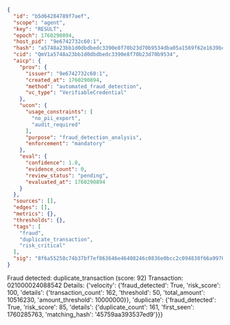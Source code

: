 ```json
{
  "id": "b5d64284789f7aef",
  "scope": "agent",
  "key": "RESULT",
  "epoch": 1760290894,
  "host_pid": "9e6742732c60:1",
  "hash": "a5748a23bb1d0dbdbedc3390e8f70b23d70b9534dba05a1569f62e1639bc074c",
  "cid": "QmV1a5748a23bb1d0dbdbedc3390e8f70b23d70b9534",
  "aicp": {
    "prov": {
      "issuer": "9e6742732c60:1",
      "created_at": 1760290894,
      "method": "automated_fraud_detection",
      "vc_type": "VerifiableCredential"
    },
    "ucon": {
      "usage_constraints": [
        "no_pii_export",
        "audit_required"
      ],
      "purpose": "fraud_detection_analysis",
      "enforcement": "mandatory"
    },
    "eval": {
      "confidence": 1.0,
      "evidence_count": 0,
      "review_status": "pending",
      "evaluated_at": 1760290894
    }
  },
  "sources": [],
  "edges": [],
  "metrics": {},
  "thresholds": {},
  "tags": [
    "fraud",
    "duplicate_transaction",
    "risk_critical"
  ],
  "sig": "8f6a55258c74b37bf7ef863646e46408246c0836e0bcc2c094838f66a9970c36"
}
```

Fraud detected: duplicate_transaction (score: 92)
Transaction: 021000024088542
Details: {'velocity': {'fraud_detected': True, 'risk_score': 100, 'details': {'transaction_count': 162, 'threshold': 50, 'total_amount': 10516230, 'amount_threshold': 10000000}}, 'duplicate': {'fraud_detected': True, 'risk_score': 85, 'details': {'duplicate_count': 161, 'first_seen': 1760285763, 'matching_hash': '45759aa393537ed9'}}}